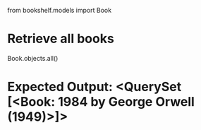 from bookshelf.models import Book

# Retrieve all books
Book.objects.all()
# Expected Output: <QuerySet [<Book: 1984 by George Orwell (1949)>]>
